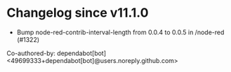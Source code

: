# Changelog since v11.1.0
- Bump node-red-contrib-interval-length from 0.0.4 to 0.0.5 in /node-red (#1322)

Co-authored-by: dependabot[bot] <49699333+dependabot[bot]@users.noreply.github.com> 

